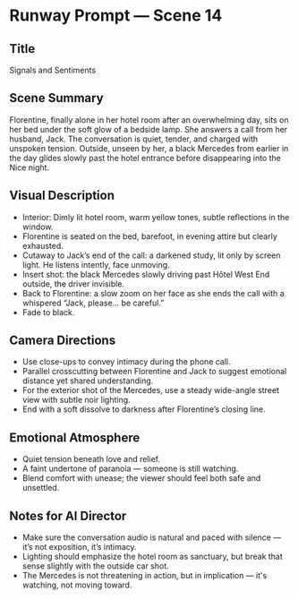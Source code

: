 # Runway Prompt — Scene 14

## Title
Signals and Sentiments

## Scene Summary
Florentine, finally alone in her hotel room after an overwhelming day, sits on her bed under the soft glow of a bedside lamp. She answers a call from her husband, Jack. The conversation is quiet, tender, and charged with unspoken tension. Outside, unseen by her, a black Mercedes from earlier in the day glides slowly past the hotel entrance before disappearing into the Nice night.

## Visual Description
- Interior: Dimly lit hotel room, warm yellow tones, subtle reflections in the window.
- Florentine is seated on the bed, barefoot, in evening attire but clearly exhausted.
- Cutaway to Jack’s end of the call: a darkened study, lit only by screen light. He listens intently, face unmoving.
- Insert shot: the black Mercedes slowly driving past Hôtel West End outside, the driver invisible.
- Back to Florentine: a slow zoom on her face as she ends the call with a whispered “Jack, please… be careful.”
- Fade to black.

## Camera Directions
- Use close-ups to convey intimacy during the phone call.
- Parallel crosscutting between Florentine and Jack to suggest emotional distance yet shared understanding.
- For the exterior shot of the Mercedes, use a steady wide-angle street view with subtle noir lighting.
- End with a soft dissolve to darkness after Florentine’s closing line.

## Emotional Atmosphere
- Quiet tension beneath love and relief.
- A faint undertone of paranoia — someone is still watching.
- Blend comfort with unease; the viewer should feel both safe and unsettled.

## Notes for AI Director
- Make sure the conversation audio is natural and paced with silence — it’s not exposition, it’s intimacy.
- Lighting should emphasize the hotel room as sanctuary, but break that sense slightly with the outside car shot.
- The Mercedes is not threatening in action, but in implication — it's watching, not moving toward.
